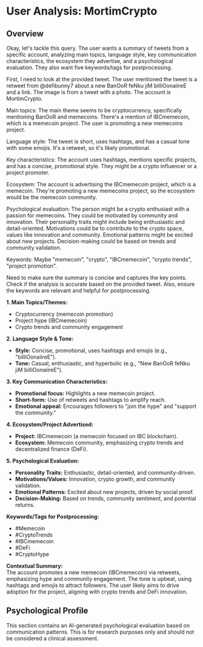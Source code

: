 # User Analysis: MortimCrypto

## Overview

<think>
Okay, let's tackle this query. The user wants a summary of tweets from a specific account, analyzing main topics, language style, key communication characteristics, the ecosystem they advertise, and a psychological evaluation. They also want five keywords/tags for postprocessing.

First, I need to look at the provided tweet. The user mentioned the tweet is a retweet from @defibunny7 about a new BanOoR feNku jiM billiOonaiireE and a link. The image is from a tweet with a photo. The account is MortimCrypto.

Main topics: The main theme seems to be cryptocurrency, specifically mentioning BanOoR and memecoins. There's a mention of IBCmemecoin, which is a memecoin project. The user is promoting a new memecoins project.

Language style: The tweet is short, uses hashtags, and has a casual tone with some emojis. It's a retweet, so it's likely promotional.

Key characteristics: The account uses hashtags, mentions specific projects, and has a concise, promotional style. They might be a crypto influencer or a project promoter.

Ecosystem: The account is advertising the IBCmemecoin project, which is a memecoin. They're promoting a new memecoins project, so the ecosystem would be the memecoin community.

Psychological evaluation: The person might be a crypto enthusiast with a passion for memecoins. They could be motivated by community and innovation. Their personality traits might include being enthusiastic and detail-oriented. Motivations could be to contribute to the crypto space, values like innovation and community. Emotional patterns might be excited about new projects. Decision-making could be based on trends and community validation.

Keywords: Maybe "memecoin", "crypto", "IBCmemecoin", "crypto trends", "project promotion".

Need to make sure the summary is concise and captures the key points. Check if the analysis is accurate based on the provided tweet. Also, ensure the keywords are relevant and helpful for postprocessing.
</think>

**1. Main Topics/Themes:**  
- Cryptocurrency (memecoin promotion)  
- Project hype (IBCmemecoin)  
- Crypto trends and community engagement  

**2. Language Style & Tone:**  
- **Style:** Concise, promotional, uses hashtags and emojis (e.g., "billiOonaiireE").  
- **Tone:** Casual, enthusiastic, and hyperbolic (e.g., "New BanOoR feNku jiM billiOonaiireE").  

**3. Key Communication Characteristics:**  
- **Promotional focus:** Highlights a new memecoin project.  
- **Short-form:** Use of retweets and hashtags to amplify reach.  
- **Emotional appeal:** Encourages followers to "join the hype" and "support the community."  

**4. Ecosystem/Project Advertised:**  
- **Project:** IBCmemecoin (a memecoin focused on IBC blockchain).  
- **Ecosystem:** Memecoin community, emphasizing crypto trends and decentralized finance (DeFi).  

**5. Psychological Evaluation:**  
- **Personality Traits:** Enthusiastic, detail-oriented, and community-driven.  
- **Motivations/Values:** Innovation, crypto growth, and community validation.  
- **Emotional Patterns:** Excited about new projects, driven by social proof.  
- **Decision-Making:** Based on trends, community sentiment, and potential returns.  

**Keywords/Tags for Postprocessing:**  
- #Memecoin  
- #CryptoTrends  
- #IBCmemecoin  
- #DeFi  
- #CryptoHype  

**Contextual Summary:**  
The account promotes a new memecoin (IBCmemecoin) via retweets, emphasizing hype and community engagement. The tone is upbeat, using hashtags and emojis to attract followers. The user likely aims to drive adoption for the project, aligning with crypto trends and DeFi innovation.

## Psychological Profile

This section contains an AI-generated psychological evaluation based on communication patterns. This is for research purposes only and should not be considered a clinical assessment.